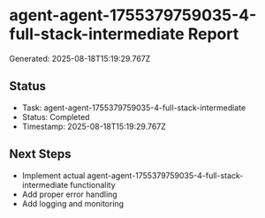 # agent-agent-1755379759035-4-full-stack-intermediate Report

Generated: 2025-08-18T15:19:29.767Z

## Status
- Task: agent-agent-1755379759035-4-full-stack-intermediate
- Status: Completed
- Timestamp: 2025-08-18T15:19:29.767Z

## Next Steps
- Implement actual agent-agent-1755379759035-4-full-stack-intermediate functionality
- Add proper error handling
- Add logging and monitoring
